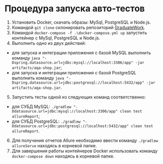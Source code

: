 # Процедура запуска авто-тестов

1. Установить Docker, скачать образы: MySql, PostgreSQL и Node.js.
2. Командой ```git clone``` склонировать репозиторий [GraduateWork](https://github.com/zosha1/GraduateWork).
3. Командой ```docker-compose -f .\docker-compose.yml up``` 
запустить контейнер с MySql, PostgreSQL и Node.js.
4. Выполнить одно из двух действий:
* для запуска и интеграции приложения с базой MySQL выполнить команду
```java "-Dspring.datasource.url=jdbc:mysql://localhost:3306/app" -jar artifacts/aqa-shop.jar```;
* для запуска и интеграции приложения с базой PostgreSQL выполнить команду
```java "-Dspring.datasource.url=jdbc:postgresql://localhost:5432/app" -jar artifacts/aqa-shop.jar```.
5. Запустить тесты одной из следующих команд соответственно:
* для СУБД MySQL: 
```./gradlew "-Ddatasource.url=jdbc:mysql://localhost:3306/app" clean test allureReport```;
* для СУБД PostgreSQL: 
```./gradlew "-Ddatasource.url=jdbc:postgresql://localhost:5432/app" clean test allureReport```.
6. Для получения отчетов Allure необходимо ввести команду ```./gradlew allureServe``` 
находясь в корневой папке.
7. Для завершения работы контейнеров Docker использовать команду
```docker-compose down``` находясь в корневой папке.